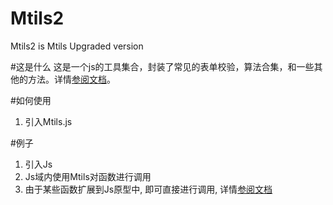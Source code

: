 # Mtils2
Mtils2 is Mtils Upgraded version


#这是什么
这是一个js的工具集合，封装了常见的表单校验，算法合集，和一些其他的方法。详情[参阅文档](https://misterchangray.github.io/Mtils2/)。


#如何使用
1. 引入Mtils.js

#例子
1. 引入Js
2. Js域内使用Mtils对函数进行调用
3. 由于某些函数扩展到Js原型中, 即可直接进行调用, 详情[参阅文档](https://misterchangray.github.io/Mtils2/)
